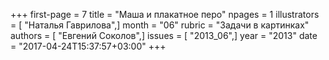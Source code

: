 +++
first-page = 7
title = "Маша и плакатное перо"
npages = 1
illustrators = [ "Наталья Гаврилова",]
month = "06"
rubric = "Задачи в картинках"
authors = [ "Евгений Соколов",]
issues = [ "2013_06",]
year = "2013"
date = "2017-04-24T15:37:57+03:00"
+++
